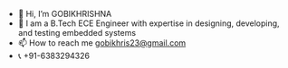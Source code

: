 - 👋 Hi, I’m GOBIKHRISHNA
- 🌱 I am a B.Tech ECE Engineer with expertise in designing, developing, and testing embedded systems
- 📫 How to reach me gobikhris23@gmail.com
- 📞 +91-6383294326

<!---
GOBIKHRISHNA/GOBIKHRISHNA is a ✨ special ✨ repository because its `README.md` (this file) appears on your GitHub profile.
You can click the Preview link to take a look at your changes.
--->

